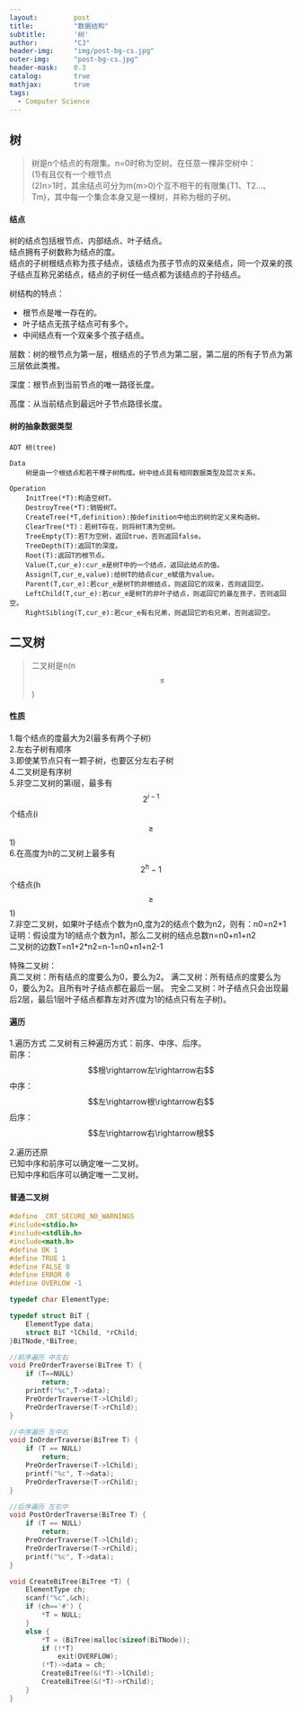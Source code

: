 ```yaml
---
layout: 		post
title: 			"数据结构"
subtitle: 		'树'
author: 		"CJ"
header-img: 	"img/post-bg-cs.jpg"
outer-img:		"post-bg-cs.jpg"
header-mask: 	0.3
catalog: 		true
mathjax:        true
tags:
  - Computer Science
---
```


## 树
> 树是n个结点的有限集。n=0时称为空树。在任意一棵非空树中：  
> (1)有且仅有一个根节点  
> (2)n>1时，其余结点可分为m(m>0)个互不相干的有限集{T1、T2...、Tm}，其中每一个集合本身又是一棵树，并称为根的子树。

#### 结点
树的结点包括根节点、内部结点、叶子结点。  
结点拥有子树数称为结点的度。  
结点的子树根结点称为孩子结点，该结点为孩子节点的双亲结点，同一个双亲的孩子结点互称兄弟结点，结点的子树任一结点都为该结点的子孙结点。

树结构的特点：
- 根节点是唯一存在的。
- 叶子结点无孩子结点可有多个。
- 中间结点有一个双亲多个孩子结点。

层数：树的根节点为第一层，根结点的子节点为第二层，第二层的所有子节点为第三层依此类推。

深度：根节点到当前节点的唯一路径长度。

高度：从当前结点到最远叶子节点路径长度。

#### 树的抽象数据类型
```
ADT 树(tree)

Data
	树是由一个根结点和若干棵子树构成。树中结点具有相同数据类型及层次关系。

Operation
	InitTree(*T):构造空树T。
	DestroyTree(*T):销毁树T。
	CreateTree(*T,definition):按definition中给出的树的定义来构造树。
	ClearTree(*T)：若树T存在，则将树T清为空树。
	TreeEmpty(T):若T为空树，返回true，否则返回false。
	TreeDepth(T):返回T的深度。
	Root(T):返回T的根节点。
	Value(T,cur_e):cur_e是树T中的一个结点，返回此结点的值。
	Assign(T,cur_e,value):给树T的结点cur_e赋值为value。
	Parent(T,cur_e):若cur_e是树T的非根结点，则返回它的双亲，否则返回空。
	LeftChild(T,cur_e):若cur_e是树T的非叶子结点，则返回它的最左孩子，否则返回空。
	RightSibling(T,cur_e):若cur_e有右兄弟，则返回它的右兄弟，否则返回空。
```

## 二叉树
> 二叉树是n(n$$\leqslant$$)

#### 性质
1.每个结点的度最大为2(最多有两个子树)  
2.左右子树有顺序  
3.即使某节点只有一颗子树，也要区分左右子树  
4.二叉树是有序树  
5.非空二叉树的第i层，最多有$$2^{i-1}$$个结点(i$$\geqslant$$1)  
6.在高度为h的二叉树上最多有$$2^h-1$$个结点(h$$\geqslant$$1)  
7.非空二叉树，如果叶子结点个数为n0,度为2的结点个数为n2，则有：n0=n2+1  
证明：假设度为1的结点个数为n1，那么二叉树的结点总数n=n0+n1+n2    
二叉树的边数T=n1+2*n2=n-1=n0+n1+n2-1

特殊二叉树：  
真二叉树：所有结点的度要么为0，要么为2。
满二叉树：所有结点的度要么为0，要么为2。且所有叶子结点都在最后一层。
完全二叉树：叶子结点只会出现最后2层，最后1层叶子结点都靠左对齐(度为1的结点只有左子树)。

#### 遍历
1.遍历方式
二叉树有三种遍历方式：前序、中序、后序。  
前序：$$根\rightarrow左\rightarrow右$$
中序：$$左\rightarrow根\rightarrow右$$
后序：$$左\rightarrow右\rightarrow根$$

2.遍历还原  
已知中序和前序可以确定唯一二叉树。  
已知中序和后序可以确定唯一二叉树。

#### 普通二叉树
```c
#define _CRT_SECURE_NO_WARNINGS
#include<stdio.h>
#include<stdlib.h>
#include<math.h>
#define OK 1
#define TRUE 1
#define FALSE 0
#define ERROR 0
#define OVERLOW -1 

typedef char ElementType;

typedef struct BiT {
	ElementType data;
	struct BiT *lChild, *rChild;
}BiTNode,*BiTree;

//前序遍历 中左右
void PreOrderTraverse(BiTree T) {
	if (T==NULL) 
		return;
	printf("%c",T->data);
	PreOrderTraverse(T->lChild);
	PreOrderTraverse(T->rChild);
}

//中序遍历 左中右
void InOrderTraverse(BiTree T) {
	if (T == NULL)
		return;
	PreOrderTraverse(T->lChild);
	printf("%c", T->data);
	PreOrderTraverse(T->rChild);
}

//后序遍历 左右中
void PostOrderTraverse(BiTree T) {
	if (T == NULL)
		return;
	PreOrderTraverse(T->lChild);
	PreOrderTraverse(T->rChild);
	printf("%c", T->data);
}

void CreateBiTree(BiTree *T) {
	ElementType ch;
	scanf("%c",&ch);
	if (ch=='#') {
		*T = NULL;
	}
	else {
		*T = (BiTree)malloc(sizeof(BiTNode));
		if (!*T) 
			exit(OVERFLOW);
		(*T)->data = ch;
		CreateBiTree(&(*T)->lChild);
		CreateBiTree(&(*T)->rChild);
	}
}
```



